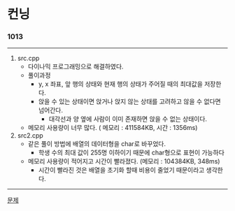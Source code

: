 # 컨닝
### 1013
***
1. src.cpp
	- 다이나믹 프로그래밍으로 해결하였다.
	- 풀이과정
		+ y, x 좌표, 앞 행의 상태와 현재 행의 상태가 주어질 때의 최대값을 저장한다.
		+ 앉을 수 있는 상태이면 앉거나 앉지 않는 상태를 고려하고 않을 수 없다면 넘어간다.
		 	* 대각선과 양 옆에 사람이 이미 존재하면 앉을 수 없는 상태이다.
	- 메모리 사용량이 너무 많다. ( 메모리 : 411584KB, 시간 : 1356ms)
2. src2.cpp
	- 같은 풀이 방법에 배열의 데이터형을 char로 바꾸었다.
		+ 학생 수의 최대 값이 255명 이하이기 때문에 char형으로 표현이 가능하다
	- 메모리 사용량이 적어지고 시간이 빨라졌다. (메모리 : 104384KB, 348ms)
		+ 시간이 빨라진 것은 배열을 초기화 할때 비용이 줄었기 때문이라고 생각한다.

***
[문제](https://www.acmicpc.net/problem/1013)
			 
